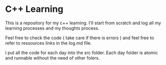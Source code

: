 # C++ Learning

This is a repository for my c++ learning. I'll start from scratch and log all my learning processes and my thoughts process.

Feel free to check the code ( take care if there is errors ) and feel free to refer to ressources links in the log.md file.

I put all the code for each day into the src folder. Each day folder is atomic and runnable without the need of other folers.
